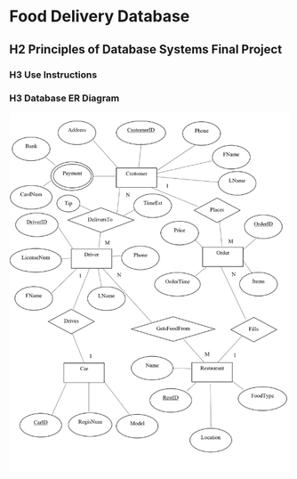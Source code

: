 # Food Delivery Database
## H2 Principles of Database Systems Final Project

### H3 Use Instructions

### H3 Database ER Diagram
![alt text](https://github.com/liamtw22/delivery_database/blob/master/2020-04-01.png "ER DIagram")



